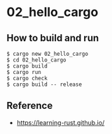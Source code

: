 # 02_hello_cargo
## How to build and run

```
$ cargo new 02_hello_cargo
$ cd 02_hello_cargo
$ cargo build
$ cargo run
$ cargo check
$ cargo build -- release
```

## Reference

- https://learning-rust.github.io/
